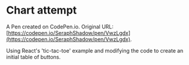 # Chart attempt

A Pen created on CodePen.io. Original URL: [https://codepen.io/SeraphShadow/pen/VwzLgdx](https://codepen.io/SeraphShadow/pen/VwzLgdx).

Using React's 'tic-tac-toe' example and modifying the code to create an initial table of buttons.
